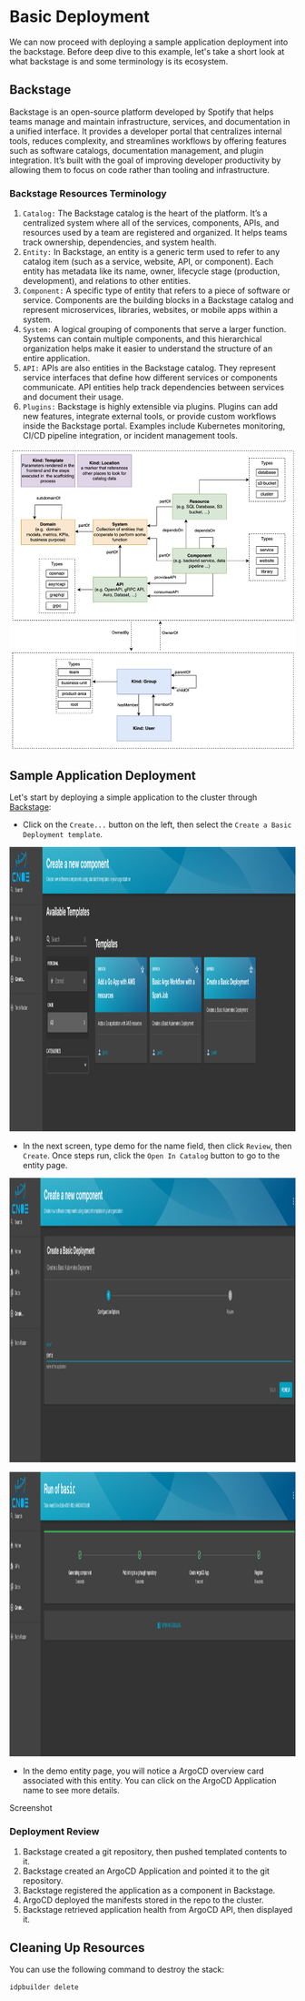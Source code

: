 # Basic Deployment
We can now proceed with deploying a sample application deployment into the backstage. Before deep dive to this example, let's take a short look at what backstage is and some terminology is its ecosystem.

## Backstage

Backstage is an open-source platform developed by Spotify that helps teams manage and maintain infrastructure, services, and documentation in a unified interface. It provides a developer portal that centralizes internal tools, reduces complexity, and streamlines workflows by offering features such as software catalogs, documentation management, and plugin integration. It’s built with the goal of improving developer productivity by allowing them to focus on code rather than tooling and infrastructure.

### Backstage Resources Terminology

1.	`Catalog:` The Backstage catalog is the heart of the platform. It’s a centralized system where all of the services, components, APIs, and resources used by a team are registered and organized. It helps teams track ownership, dependencies, and system health.
2.	`Entity:` In Backstage, an entity is a generic term used to refer to any catalog item (such as a service, website, API, or component). Each entity has metadata like its name, owner, lifecycle stage (production, development), and relations to other entities.
3.	`Component:` A specific type of entity that refers to a piece of software or service. Components are the building blocks in a Backstage catalog and represent microservices, libraries, websites, or mobile apps within a system.
4.	`System:` A logical grouping of components that serve a larger function. Systems can contain multiple components, and this hierarchical organization helps make it easier to understand the structure of an entire application.
5.	`API:` APIs are also entities in the Backstage catalog. They represent service interfaces that define how different services or components communicate. API entities help track dependencies between services and document their usage.
6.	`Plugins:` Backstage is highly extensible via plugins. Plugins can add new features, integrate external tools, or provide custom workflows inside the Backstage portal. Examples include Kubernetes monitoring, CI/CD pipeline integration, or incident management tools.

<p align="center">
    <img width="800" src="./images/backstage-ecosystem.png">
</p>

## Sample Application Deployment 
Let's start by deploying a simple application to the cluster through [Backstage](https://cnoe.localtest.me:8443/):
- Click on the `Create...` button on the left, then select the `Create a Basic Deployment template`.

<p align="center">
    <img width=1200" height="500" src="./images/basic-app-select.png">
</p>

- In the next screen, type demo for the name field, then click `Review`, then `Create`. Once steps run, click the `Open In Catalog` button to go to the entity page.

<p align="center">
    <img width=1200" height="500" src="./images/basic-app-creation.png">
</p>

<p align="center">
    <img width=1200" height="500" src="./images/basic-app-success.png">
</p>

- In the demo entity page, you will notice a ArgoCD overview card associated with this entity. You can click on the ArgoCD Application name to see more details.

Screenshot

### Deployment Review

1. Backstage created a git repository, then pushed templated contents to it.
2. Backstage created an ArgoCD Application and pointed it to the git repository.
3. Backstage registered the application as a component in Backstage.
4. ArgoCD deployed the manifests stored in the repo to the cluster.
5. Backstage retrieved application health from ArgoCD API, then displayed it.

## Cleaning Up Resources
You can use the following command to destroy the stack:

```bash
idpbuilder delete
```